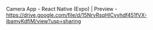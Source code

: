 Camera App - React Native (Expo)
 | Preview - https://drive.google.com/file/d/15NrvRsqHlCvyhdf451fVX-ibamyKdfiM/view?usp=sharing

